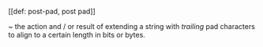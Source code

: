 [[def: post-pad, post pad]]

~ the action and / or result of extending a string with _trailing_ pad characters to align to a certain length in bits or bytes.

